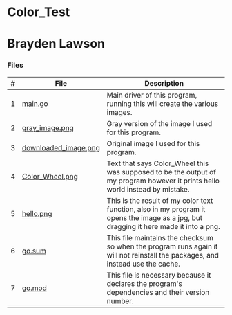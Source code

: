 # Color_Test
# Brayden Lawson

### Files

|   #   | File     | Description                      |
| :---: | -------- | -------------------------------- |
|   1   | [main.go](https://github.com/bglawson1001/Color_Test/blob/main/main.go) | Main driver of this program, running this will create the various images. |
|   2   | [gray_image.png](https://github.com/bglawson1001/Color_Test/blob/main/gray_image.png) | Gray version of the image I used for this program.
|   3   | [downloaded_image.png](https://github.com/bglawson1001/Color_Test/blob/main/downloaded_image.jpg) | Original image I used for this program.
|   4   | [Color_Wheel.png](https://github.com/bglawson1001/img_module/blob/main/grayscale.go) | Text that says Color_Wheel this was supposed to be the output of my program however it prints hello world instead by mistake. 
|   5   | [hello.png](https://github.com/bglawson1001/Color_Test/blob/main/hello.png) | This is the result of my color text function, also in my program it opens the image as a jpg, but dragging it here made it into a png.
|   6   | [go.sum](https://github.com/bglawson1001/Color_Test/blob/main/go.sum) | This file maintains the checksum so when the program runs again it will not reinstall the packages, and instead use the cache.
|   7  | [go.mod](https://github.com/bglawson1001/Color_Test/blob/main/go.mod) | This file is necessary because it declares the program's dependencies and their version number.
